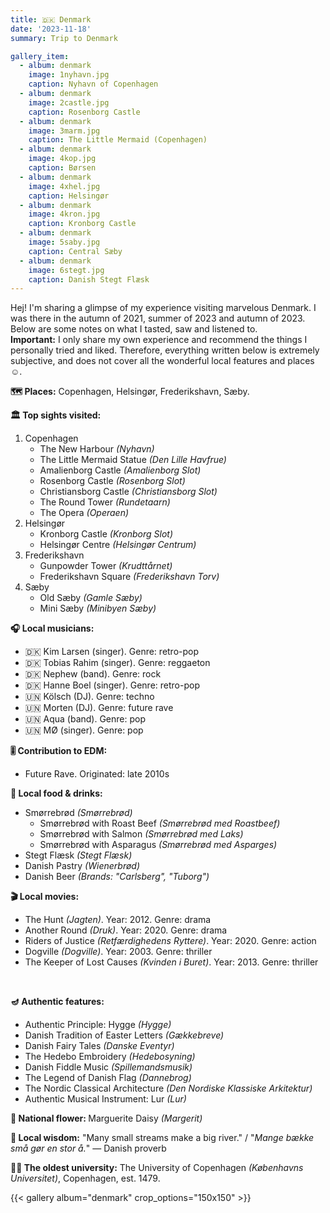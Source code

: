 ```yaml
---
title: 🇩🇰 Denmark
date: '2023-11-18'
summary: Trip to Denmark

gallery_item:
  - album: denmark
    image: 1nyhavn.jpg
    caption: Nyhavn of Copenhagen
  - album: denmark
    image: 2castle.jpg
    caption: Rosenborg Castle
  - album: denmark
    image: 3marm.jpg
    caption: The Little Mermaid (Copenhagen)
  - album: denmark
    image: 4kop.jpg
    caption: Børsen
  - album: denmark
    image: 4xhel.jpg
    caption: Helsingør
  - album: denmark
    image: 4kron.jpg
    caption: Kronborg Castle
  - album: denmark
    image: 5saby.jpg
    caption: Central Sæby
  - album: denmark
    image: 6stegt.jpg
    caption: Danish Stegt Flæsk 
---
```

Hej! I'm sharing a glimpse of my experience visiting marvelous Denmark. I was there in the autumn of 2021, summer of 2023 and autumn of 2023. Below are some notes on what I tasted, saw and listened to.<br>
<b>Important:</b> I only share my own experience and recommend the things I personally tried and liked. Therefore, everything written below is extremely subjective, and does not cover all the wonderful local features and places ☺️.

<b>🗺 Places:</b> Copenhagen, Helsingør, Frederikshavn, Sæby. <br>

<b>🏛 Top sights visited: </b>
1. Copenhagen
    - The New Harbour <i>(Nyhavn)</i>
    - The Little Mermaid Statue <i>(Den Lille Havfrue)</i>
    - Amalienborg Castle <i>(Amalienborg Slot)</i>
    - Rosenborg Castle <i>(Rosenborg Slot)</i>
    - Christiansborg Castle <i>(Christiansborg Slot)</i>
    - The Round Tower <i>(Rundetaarn)</i>
    - The Opera <i>(Operaen)</i>
2. Helsingør
    - Kronborg Castle <i>(Kronborg Slot)</i>
    - Helsingør Centre <i>(Helsingør Centrum)</i>
3. Frederikshavn
    - Gunpowder Tower <i>(Krudttårnet)</i> 
    - Frederikshavn Square <i>(Frederikshavn Torv)</i> 
4. Sæby
    - Old Sæby <i>(Gamle Sæby)</i>
    - Mini Sæby <i>(Minibyen Sæby)</i>


<b>🎧 Local musicians: </b>
- 🇩🇰 Kim Larsen (singer). Genre: retro-pop
- 🇩🇰 Tobias Rahim (singer). Genre: reggaeton
- 🇩🇰 Nephew (band). Genre: rock
- 🇩🇰 Hanne Boel (singer). Genre: retro-pop
- 🇺🇳 Kölsch (DJ). Genre: techno
- 🇺🇳 Morten (DJ). Genre: future rave
- 🇺🇳 Aqua (band). Genre: pop
- 🇺🇳 MØ (singer). Genre: pop

<b>🎚️ Contribution to EDM: </b>
- Future Rave. Originated: late 2010s

<b>🥘 Local food & drinks: </b>
- Smørrebrød <i>(Smørrebrød)</i>
  - Smørrebrød with Roast Beef <i>(Smørrebrød med Roastbeef)</i>
  - Smørrebrød with Salmon <i>(Smørrebrød med Laks)</i>
  - Smørrebrød with Asparagus <i>(Smørrebrød med Asparges)</i>
- Stegt Flæsk <i>(Stegt Flæsk)</i>
- Danish Pastry <i>(Wienerbrød)</i>
- Danish Beer <i>(Brands: "Carlsberg", "Tuborg")</i>


<b>🎬 Local movies:</b>
- The Hunt <i>(Jagten)</i>. Year: 2012. Genre: drama 
- Another Round <i>(Druk)</i>. Year: 2020. Genre: drama 
- Riders of Justice <i>(Retfærdighedens Ryttere)</i>. Year: 2020. Genre: action 
- Dogville <i>(Dogville)</i>. Year: 2003. Genre: thriller
- The Keeper of Lost Causes <i>(Kvinden i Buret)</i>. Year: 2013. Genre: thriller
<br>


<b>🪔 Authentic features:</b>
- Authentic Principle: Hygge <i>(Hygge)</i>
- Danish Tradition of Easter Letters <i>(Gækkebreve)</i>
- Danish Fairy Tales <i>(Danske Eventyr)</i>
- The Hedebo Embroidery <i>(Hedebosyning)</i>
- Danish Fiddle Music <i>(Spillemandsmusik)</i>
- The Legend of Danish Flag <i>(Dannebrog)</i>
- The Nordic Classical Architecture <i>(Den Nordiske Klassiske Arkitektur)</i>
- Authentic Musical Instrument: Lur <i>(Lur)</i>


<b>💐 National flower: </b> Marguerite Daisy <i>(Margerit)</i>


<b>🦉 Local wisdom:</b> "Many small streams make a big river." / "<i>Mange bække små gør en stor å.</i>" — Danish proverb


<b>👨‍🎓 The oldest university:</b> The University of Copenhagen <i>(Københavns Universitet)</i>, Copenhagen, est. 1479.  

{{< gallery album="denmark" crop_options="150x150" >}}
   


